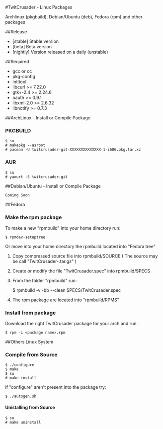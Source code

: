 #TwitCrusader - Linux Packages

Archlinux (pkgbuild), Debian/Ubuntu (deb), Fedora (rpm) and other packages

##Release
* [stable] Stable version
* [beta] Beta version
* [nightly] Version released on a daily (unstable)

##Required

* gcc or cc
* pkg-config
* intltool
* libcurl >= 7.22.0
* gtk+-2.4 >= 2.24.6
* oauth >= 0.9.1
* libxml-2.0 >= 2.6.32
* libnotify >= 0.7.3


##ArchLinux - Install or Compile Package

### PKGBUILD
    $ su
    # makepkg --asroot
    # pacman -U twitcrusader-git-XXXXXXXXXXXXXX-1-i686.pkg.tar.xz

### AUR
    $ su
    # yaourt -S twitcrusader-git


##Debian/Ubuntu - Install or Compile Package

	Coming Soon


##Fedora

### Make the rpm package

To make a new "rpmbuild" into your home directory run:

	$ rpmdev-setuptree

Or move into your home directory the rpmbuild located into "Fedora tree" 

1) Copy compressed source file into rpmbuild/SOURCE
	( The source may be call "TwitCrusader-<version>.tar.gz" )

2) Create or modify the file "TwitCrusader.spec" into rpmbuild/SPECS

3) From the folder "rpmbuild" run:

	$ rpmbuild -v -bb --clean SPECS/TwitCrusader.spec

4) The rpm package are located into "rpmbuild/RPMS"


### Install from package

Download the right TwitCrusader package for your arch and run:

	$ rpm -i <package name>.rpm

##Others Linux System

### Compile from Source
    $ ./configure
    $ make
    $ su
    # make install

if "configure" aren't present into the package try:

    $ ./autogen.sh

#### Unistalling from Source
    $ su
    # make uninstall
    
